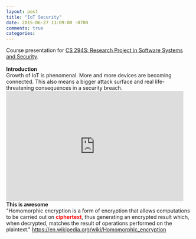 ```yaml
---
layout: post
title: "IoT Security"
date: 2015-06-27 13:09:00 -0700
comments: true
categories: 
---
```


<div style="overflow:auto">
  Course presentation for <a href="http://cs294s.stanford.edu">CS 294S: Research Project in Software Systems and Security</a>. 
  <br />
  <br />
  <b>Introduction</b>
  <br />
  Growth of IoT is phenomenal. More and more devices are becoming connected. This also means a bigger attack surface and real life-threatening consequences in a security breach. 
  <br />
  <iframe src="https://docs.google.com/presentation/d/1QP_UmcL-H6H5zTwYkXBoWcxrkyLfvdvht2SzhIx3kPA/embed?start=false&loop=false&delayms=0" frameborder="0" width="480" height="299" allowfullscreen="true" mozallowfullscreen="true" webkitallowfullscreen="true"></iframe>
  <br />
  <b>This is awesome</b>
  <br />
  "Homomorphic encryption is a form of encryption that allows computations to be carried out on <span style="font-weight: bold; color:red;">ciphertext</span>, thus generating an encrypted result which, when decrypted, matches the result of operations performed on the plaintext."
  <a href="https://en.wikipedia.org/wiki/Homomorphic_encryption/">https://en.wikipedia.org/wiki/Homomorphic_encryption</a>
</div>
